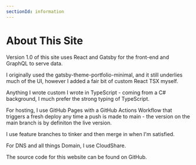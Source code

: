 ```yaml
---
sectionId: information
---
```


# About This Site

Version 1.0 of this site uses React and Gatsby for the front-end and GraphQL to serve data.

I originally used the gatsby-theme-portfolio-minimal, and it still underlies much of the UI, however I added a fair bit of custom React TSX myself.

Anything I wrote custom I wrote in TypeScript - coming from a C# background, I much prefer the strong typing of TypeScript. 

For hosting, I use GitHub Pages with a GitHub Actions Workflow that triggers a fresh deploy any time a push is made to main - the version on the main branch is by definiton the live version. 

I use feature branches to tinker and then merge in when I'm satisfied.

For DNS and all things Domain, I use CloudShare.

The source code for this website can be found on GitHub.